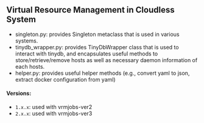 ## Virtual Resource Management in Cloudless System

- singleton.py: provides Singleton metaclass that is used in various systems.
- tinydb_wrapper.py: provides TinyDbWrapper class that is used to interact with tinydb, and encapsulates useful methods to store/retrieve/remove hosts as well as necessary daemon information of each hosts.
- helper.py: provides useful helper methods (e.g., convert yaml to json, extract docker configuration from yaml)

#### Versions:
- `1.x.x`: used with vrmjobs-ver2
- `2.x.x`: used with vrmjobs-ver3
